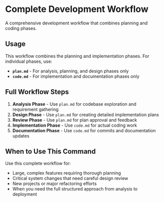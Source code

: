# Complete Development Workflow

A comprehensive development workflow that combines planning and coding phases.

## Usage

This workflow combines the planning and implementation phases. For individual phases, use:

* **`plan.md`** - For analysis, planning, and design phases only
* **`code.md`** - For implementation and documentation phases only

## Full Workflow Steps

1. **Analysis Phase** - Use `plan.md` for codebase exploration and requirement gathering
2. **Design Phase** - Use `plan.md` for creating detailed implementation plans  
3. **Review Phase** - Use `plan.md` for plan approval and feedback
4. **Implementation Phase** - Use `code.md` for actual coding work
5. **Documentation Phase** - Use `code.md` for commits and documentation updates

## When to Use This Command

Use this complete workflow for:
- Large, complex features requiring thorough planning
- Critical system changes that need careful design review
- New projects or major refactoring efforts
- When you need the full structured approach from analysis to deployment
